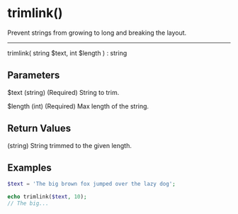 # trimlink()

Prevent strings from growing to long and breaking the layout.

---

trimlink( string $text, int $length ) : string

## Parameters

$text (string) (Required) String to trim.

$length (int) (Required) Max length of the string.

## Return Values

(string) String trimmed to the given length.

## Examples

```php
$text = 'The big brown fox jumped over the lazy dog';

echo trimlink($text, 10);
// The big...
```
